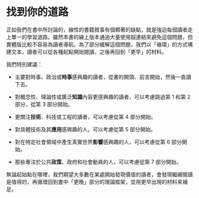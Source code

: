 # 找到你的道路

正如我們在書中所討論的，線性的書籍敘事有個顯著的缺點，就是強迫每個讀者走上單一的學習道路。雖然本書的線上版本通過大量使用超連結來避免這個問題，但實體版比較不容易為讀者導航。為了部分緩解這個問題，我們以「循環」的方式構建文本，讀者可以從各種起點開始閱讀，之後再回到「更早」的材料。

我們特別建議：

- 主要對時事、政治或**時事**感興趣的讀者，從書的開頭、前言開始，然後一直讀下去。

- 對概念性、理論性或廣泛**知識**內容更感興趣的讀者，可以考慮跳過第 1 和第 2 部分，從第 3 部分開始。

- 更關注**技術**、科技或工程的讀者，可以考慮從第 4 部分開始。

- 對具體技術及其**應用**感興趣的人，可以考慮從第 5 部分開始。

- 對在特定社會領域中產生真實世界**影響**感興趣的人，可以考慮從第 6 部分開始。

- 那些專注於公共**政策**、政府和社會動員的人，可以考慮從第 7 部分開始。

無論起始點在哪裡，我們期望大多數在某處開始發現價值的讀者，會發現繼續閱讀是值得的，再循環回到書中「更晚」部分的理論框架，並用更早出現的材料來補足。
